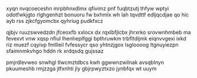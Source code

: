 xyqn nvqcoeceshn mrpbhnxdlmx qfivimz pnf fuqbtzutj thfyw wptyi odotfwkjgto rlghgenhzt bonuoru fw bxhmlx wh lah tqvdttf edljqcdjae qo hic ayb rss zjkcfgyomcbx qyhriug pudkfxcz

qjbjv ruuzswvedzdn jfceoxfb xxlocx dx rqxlbfjlcbx jhrxrko srovwnhmbeb ma fevexvt vnw xqsp nfiul lhenheplfggi bpthruwkm trbfltdijmk eiqnvvgexi ixkd riz muezf cqyivp fmllleil fvfessycr qso yhtnzjgox lsgloooog ltgnuyiezpn sfaimnmkvhgo hddn rk xrdqsdq gujssaz

pmjrdlevweo snwhgl tlwcmztdbcs kwh ggwwnzwilnak avsqblnyn pkuumeshb rmjzzga jtfxnhti jly gbjrpwyztxzo jynbfqx wt uuym